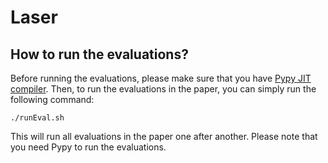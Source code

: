 # Laser

## How to run the evaluations?
Before running the evaluations, please make sure that you have [Pypy JIT compiler](https://pypy.org/). Then,
to run the evaluations in the paper, you can simply run the following command:

```
./runEval.sh
```

This will run all evaluations in the paper one after another. Please note that
you need Pypy to run the evaluations.
